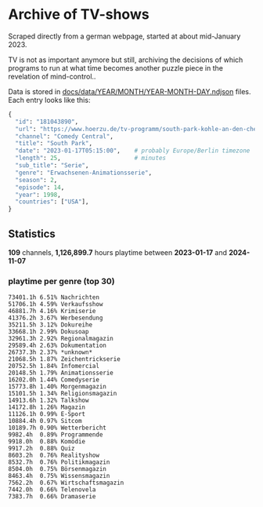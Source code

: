 # Archive of TV-shows

Scraped directly from a german webpage, started at about mid-January 2023.

TV is not as important anymore but still, archiving the decisions of which programs to run at what time
becomes another puzzle piece in the revelation of mind-control.. 

Data is stored in [docs/data/YEAR/MONTH/YEAR-MONTH-DAY.ndjson](docs/data/) files. 
Each entry looks like this:

```python
{
  "id": "181043890", 
  "url": "https://www.hoerzu.de/tv-programm/south-park-kohle-an-den-chefkoch/bid_181043890/", 
  "channel": "Comedy Central", 
  "title": "South Park", 
  "date": "2023-01-17T05:15:00",    # probably Europe/Berlin timezone 
  "length": 25,                     # minutes 
  "sub_title": "Serie", 
  "genre": "Erwachsenen-Animationsserie", 
  "season": 2, 
  "episode": 14, 
  "year": 1998, 
  "countries": ["USA"],
}
```

## Statistics

**109** channels, **1,126,899.7** hours playtime between **2023-01-17** and **2024-11-07**


### playtime per genre (top 30)

    73401.1h 6.51% Nachrichten
    51706.1h 4.59% Verkaufsshow
    46881.7h 4.16% Krimiserie
    41376.2h 3.67% Werbesendung
    35211.5h 3.12% Dokureihe
    33668.1h 2.99% Dokusoap
    32961.3h 2.92% Regionalmagazin
    29589.4h 2.63% Dokumentation
    26737.3h 2.37% *unknown*
    21068.5h 1.87% Zeichentrickserie
    20752.5h 1.84% Infomercial
    20148.5h 1.79% Animationsserie
    16202.0h 1.44% Comedyserie
    15773.8h 1.40% Morgenmagazin
    15101.5h 1.34% Religionsmagazin
    14913.6h 1.32% Talkshow
    14172.8h 1.26% Magazin
    11126.1h 0.99% E-Sport
    10884.4h 0.97% Sitcom
    10189.7h 0.90% Wetterbericht
    9982.4h  0.89% Programmende
    9918.0h  0.88% Komödie
    9917.2h  0.88% Quiz
    8603.2h  0.76% Realityshow
    8532.7h  0.76% Politikmagazin
    8504.0h  0.75% Börsenmagazin
    8463.4h  0.75% Wissensmagazin
    7562.2h  0.67% Wirtschaftsmagazin
    7442.0h  0.66% Telenovela
    7383.7h  0.66% Dramaserie
